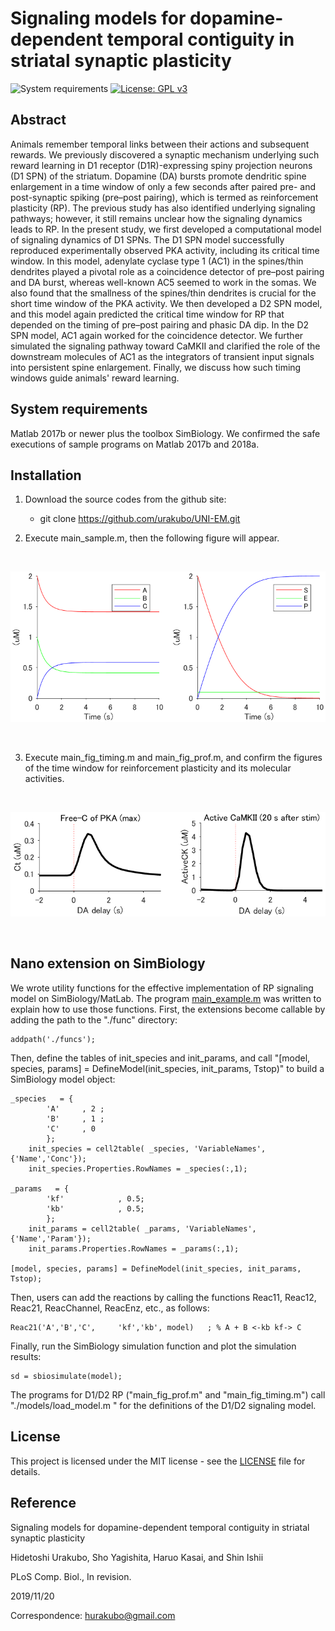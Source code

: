 # Signaling models for dopamine-dependent temporal contiguity in striatal synaptic plasticity

![System requirements](https://img.shields.io/badge/platform-matlab2017b%20or%20newer-green.svg)
[![License: GPL v3](https://img.shields.io/badge/license-MIT-blue.svg)](https://www.gnu.org/licenses/gpl-3.0)

## Abstract
Animals remember temporal links between their actions and subsequent rewards. We previously discovered a synaptic mechanism underlying such reward learning in D1 receptor (D1R)-expressing spiny projection neurons (D1 SPN) of the striatum. Dopamine (DA) bursts promote dendritic spine enlargement in a time window of only a few seconds after paired pre- and post-synaptic spiking (pre–post pairing), which is termed as reinforcement plasticity (RP). The previous study has also identified underlying signaling pathways; however, it still remains unclear how the signaling dynamics leads to RP. In the present study, we first developed a computational model of signaling dynamics of D1 SPNs. The D1 SPN model successfully reproduced experimentally observed PKA activity, including its critical time window. In this model, adenylate cyclase type 1 (AC1) in the spines/thin dendrites played a pivotal role as a coincidence detector of pre–post pairing and DA burst, whereas well-known AC5 seemed to work in the somas. We also found that the smallness of the spines/thin dendrites is crucial for the short time window of the PKA activity. We then developed a D2 SPN model, and this model again predicted the critical time window for RP that depended on the timing of pre–post pairing and phasic DA dip. In the D2 SPN model, AC1 again worked for the coincidence detector. We further simulated the signaling pathway toward CaMKII and clarified the role of the downstream molecules of AC1 as the integrators of transient input signals into persistent spine enlargement. Finally, we discuss how such timing windows guide animals' reward learning.

## System requirements

Matlab 2017b or newer plus the toolbox SimBiology. We confirmed the safe executions of sample programs on Matlab 2017b and 2018a.

## Installation

1. Download the source codes from the github site:

	- git clone https://github.com/urakubo/UNI-EM.git

2. Execute main_sample.m, then the following figure will appear.

<BR>
<p align="center">
  <img src="imgs/sample.png" alt="Output of the sample program" width="600">
</p>
<BR>

3. Execute main_fig_timing.m and main_fig_prof.m, and confirm the figures of the time window for reinforcement plasticity and its molecular activities.

<BR>
<p align="center">
  <img src="imgs/PKA_CaMKII.png" alt="Output of main_fig_timing.m" width="600">
</p>
<BR>

## Nano extension on SimBiology

We wrote utility functions for the effective implementation of RP signaling model on SimBiology/MatLab. The program [main_example.m](./main_sample.m) was written to explain how to use those functions. First, the extensions become callable by adding the path to the "./func" directory:
```
addpath('./funcs');
``` 
Then, define the tables of init_species and init_params, and call "[model, species, params] = DefineModel(init_species, init_params, Tstop)" to build a SimBiology model object:
```
_species   = {
		'A'		, 2	;
		'B'		, 1	;
		'C'		, 0
		};
	init_species = cell2table( _species, 'VariableNames', {'Name','Conc'});
	init_species.Properties.RowNames = _species(:,1);

_params   = {
		'kf'			, 0.5;
		'kb'			, 0.5;
		};
	init_params = cell2table( _params, 'VariableNames', {'Name','Param'});
	init_params.Properties.RowNames = _params(:,1);

[model, species, params] = DefineModel(init_species, init_params, Tstop);
```
Then, users can add the reactions by calling the functions Reac11, Reac12, Reac21, ReacChannel, ReacEnz, etc., as follows:
```
Reac21('A','B','C',		'kf','kb', model)	; % A + B <-kb kf-> C
```
Finally, run the SimBiology simulation function and plot the simulation results:
```
sd = sbiosimulate(model);
```
The programs for D1/D2 RP ("main_fig_prof.m" and "main_fig_timing.m") call "./models/load_model.m " for the definitions of the D1/D2 signaling model. 

## License

This project is licensed under the MIT license - see the [LICENSE](LICENSE) file for details.

## Reference
Signaling models for dopamine-dependent temporal contiguity in striatal synaptic plasticity

Hidetoshi Urakubo, Sho Yagishita, Haruo Kasai, and Shin Ishii

PLoS Comp. Biol., In revision.

2019/11/20

Correspondence: hurakubo@gmail.com
